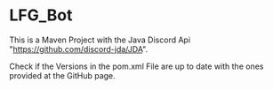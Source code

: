 # LFG_Bot

This is a Maven Project with the Java Discord Api "https://github.com/discord-jda/JDA".

Check if the Versions in the pom.xml File are up to date with the ones provided at the GitHub page.
